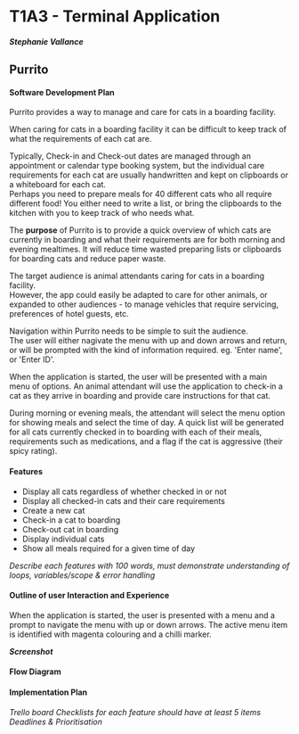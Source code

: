 # T1A3 - Terminal Application
##### Stephanie Vallance

## Purrito

#### Software Development Plan

Purrito provides a way to manage and care for cats in a boarding facility.  

When caring for cats in a boarding facility it can be difficult to keep track of what the requirements of each cat are.

Typically, Check-in and Check-out dates are managed through an appointment or calendar type booking system, but the individual care requirements for each cat are usually handwritten and kept on clipboards or a whiteboard for each cat.  
Perhaps you need to prepare meals for 40 different cats who all require different food!  You either need to write a list, or bring the clipboards to the kitchen with you to keep track of who needs what.

The **purpose** of Purrito is to provide a quick overview of which cats are currently in boarding and what their requirements are for both morning and evening mealtimes. It will reduce time wasted preparing lists or clipboards for boarding cats and reduce paper waste.

The target audience is animal attendants caring for cats in a boarding facility.  
However, the app could easily be adapted to care for other animals, or expanded to other audiences - to manage vehicles that require servicing, preferences of hotel guests, etc.


Navigation within Purrito needs to be simple to suit the audience.  
The user will either nagivate the menu with up and down arrows and return, or will be prompted with the kind of information required. eg. 'Enter name', or 'Enter ID'. 

When the application is started, the user will be presented with a main menu of options. 
An animal attendant will use the application to check-in a cat as they arrive in boarding and provide care instructions for that cat. 

During morning or evening meals, the attendant will select the menu option for showing meals and select the time of day. 
A quick list will be generated for all cats currently checked in to boarding with each of their meals, requirements such as medications, and a flag if the cat is aggressive (their spicy rating). 

#### Features

- Display all cats regardless of whether checked in or not
- Display all checked-in cats and their care requirements
- Create a new cat
- Check-in a cat to boarding
- Check-out cat in boarding
- Display individual cats
- Show all meals required for a given time of day




*Describe each features with 100 words, must demonstrate understanding of loops, variables/scope & error handling*


#### Outline of user Interaction and Experience

When the application is started, the user is presented with a menu and a prompt to navigate the menu with up or down arrows.
The active menu item is identified with magenta colouring and a chilli marker.  

***Screenshot***




#### Flow Diagram

#### Implementation Plan

*Trello board*
*Checklists for each feature should have at least 5 items*
*Deadlines & Prioritisation*
